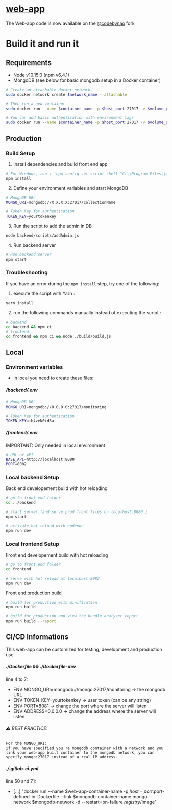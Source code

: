 # [web-app](https://github.com/codebynao/Monitoring/tree/master/Web-App)
The Web-app code is now available on the [@codebynao](https://github.com/codebynao) fork

# Build it and run it

## Requirements

- Node v10.15.0 (npm v6.4.1)
- MongoDB (see below for basic mongodb setup in a Docker container)

```bash
# Create an attachable docker network
sudo docker network create $network_name --attachable

# Then run a new container
sudo docker run --name $container_name -p $host_port:27017 -v $volume_path:/data/db --network $network_name -d --restart=on-failure mongo:$version

# You can add basic authentication with environment tags
sudo docker run --name $container_name -p $host_port:27017 -v $volume_path:/data/db --env MONGO_INITDB_ROOT_USERNAME="root" --env MONGO_INITDB_ROOT_PASSWORD="toor" --network $network_name -d --restart=on-failure mongo:$version
```

## Production

### Build Setup

1. Install dependencies and build front end app

```bash
# For Windows, run : `npm config set script-shell "C:\\Program Files\\git\\bin\\bash.exe"`, "C:\\Program Files\\git\\bin\\bash.exe" being the path to your git executable
npm install
```

2. Define your environment variables and start MongoDB

```bash
# MongoDB URL
MONGO_URI=mongodb://X.X.X.X:27017/collectionName

# Token Key for authentication
TOKEN_KEY=yourtokenkey
```

3. Run the script to add the admin in DB

```bash
node backend/scripts/addAdmin.js
```

4. Run backend server

```bash
# Run backend server
npm start
```

### Troubleshooting

If you have an error during the `npm install` step, try one of the following:

1. execute the script with Yarn :

```bash
yarn install
```

2. run the following commands manually instead of executing the script :

```bash
# backend
cd backend && npm ci
# frontend
cd frontend && npm ci && node ./build/build.js
```

## Local

### Environment variables

- In local you need to create these files:

##### /backend/.env

```bash
# MongoDB URL
MONGO_URI=mongodb://0.0.0.0:27017/monitoring

# Token Key for authentication
TOKEN_KEY=ih4veN0id3a
```

##### /frontend/.env

IMPORTANT: Only needed in local environment

```bash
# URL of API
BASE_API=http://localhost:8080
PORT=8082

```

### Local backend Setup

Back end developement build with hot reloading

```bash
# go to front end folder
cd ../backend

# start server (and serve prod front files on localhost:8080 )
npm start

# activate hot reload with nodemon
npm run dev
```

### Local frontend Setup

Front end developement build with hot reloading

```bash
# go to front end folder
cd frontend

# serve with hot reload at localhost:8082
npm run dev
```

Front end production build

```bash
# build for production with minification
npm run build

# build for production and view the bundle analyzer report
npm run build --report
```

## CI/CD Informations

This web-app can be customized for testing, development and production use.

##### ./Dockerfile && ./Dockerfile-dev

line 4 to 7:
- ENV MONGO_URI=mongodb://mongo:27017/monitoring -> the mongodb URL
- ENV TOKEN_KEY=yourtokenkey -> user token (can be any string)
- ENV PORT=8081 -> change the port where the server will listen
- ENV ADDRESS=0.0.0.0 -> change the address where the server will listen

###### ⚠ BEST PRACTICE:
```
For the MONGO_URI:
if you have specified you're mongodb container with a network and you link your web-app built container to the mongodb network, you can specify mongo:27017 instead of a real IP address.
```

##### ./.gitlab-ci.yml

line 50 and 71:
- [...] "docker run --name $web-app-container-name -p $host-port:$port-defined-in-Dockerfile --link $mongodb-container-name:mongo --network $mongodb-network -d --restart=on-failure $registry/$image"
